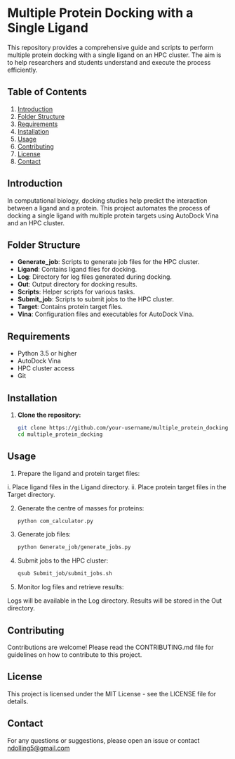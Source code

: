 # Multiple Protein Docking with a Single Ligand

This repository provides a comprehensive guide and scripts to perform multiple protein docking with a single ligand on an HPC cluster. The aim is to help researchers and students understand and execute the process efficiently.

## Table of Contents

1. [Introduction](#introduction)
2. [Folder Structure](#folder-structure)
3. [Requirements](#requirements)
4. [Installation](#installation)
5. [Usage](#usage)
6. [Contributing](#contributing)
7. [License](#license)
8. [Contact](#contact)

## Introduction

In computational biology, docking studies help predict the interaction between a ligand and a protein. This project automates the process of docking a single ligand with multiple protein targets using AutoDock Vina and an HPC cluster.

## Folder Structure

- **Generate_job**: Scripts to generate job files for the HPC cluster.
- **Ligand**: Contains ligand files for docking.
- **Log**: Directory for log files generated during docking.
- **Out**: Output directory for docking results.
- **Scripts**: Helper scripts for various tasks.
- **Submit_job**: Scripts to submit jobs to the HPC cluster.
- **Target**: Contains protein target files.
- **Vina**: Configuration files and executables for AutoDock Vina.

## Requirements

- Python 3.5 or higher
- AutoDock Vina
- HPC cluster access
- Git


## Installation

1. **Clone the repository:**
   ```bash
   git clone https://github.com/your-username/multiple_protein_docking.git
   cd multiple_protein_docking

## Usage
1. Prepare the ligand and protein target files:

i. Place ligand files in the Ligand directory.
ii. Place protein target files in the Target directory.

2. Generate the centre of masses for proteins:
   ```bash
   python com_calculator.py
   
3. Generate job files:

   ```bash
   python Generate_job/generate_jobs.py

4. Submit jobs to the HPC cluster:

   ```bash
   qsub Submit_job/submit_jobs.sh

5. Monitor log files and retrieve results:

Logs will be available in the Log directory.
Results will be stored in the Out directory.

## Contributing
Contributions are welcome! Please read the CONTRIBUTING.md file for guidelines on how to contribute to this project.

## License
This project is licensed under the MIT License - see the LICENSE file for details.

## Contact
For any questions or suggestions, please open an issue or contact ndolling5@gmail.com
